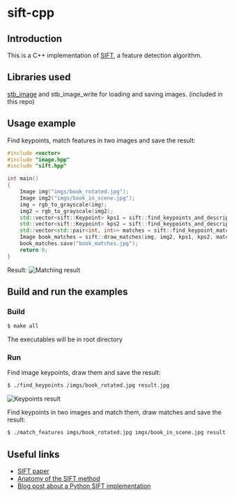 # sift-cpp

## Introduction
This is a C++ implementation of [SIFT](https://en.wikipedia.org/wiki/Scale-invariant_feature_transform), a feature detection algorithm.

## Libraries used
[stb_image](https://github.com/nothings/stb) and stb_image_write for loading and saving images. (included in this repo)

## Usage example
Find keypoints, match features in two images and save the result:
```cpp
#include <vector>
#include "image.hpp"
#include "sift.hpp"

int main()
{
    Image img("imgs/book_rotated.jpg");
    Image img2("imgs/book_in_scene.jpg");
    img = rgb_to_grayscale(img);
    img2 = rgb_to_grayscale(img2);
    std::vector<sift::Keypoint> kps1 = sift::find_keypoints_and_descriptors(img);
    std::vector<sift::Keypoint> kps2 = sift::find_keypoints_and_descriptors(img2);
    std::vector<std::pair<int, int>> matches = sift::find_keypoint_matches(kps1, kps2);
    Image book_matches = sift::draw_matches(img, img2, kps1, kps2, matches);
    book_matches.save("book_matches.jpg");
    return 0;
}
```

Result:
![Matching result](./imgs/book_matches.jpg)

## Build and run the examples
### Build
```bash
$ make all
```
The executables will be in root directory

### Run
Find image keypoints, draw them and save the result:
```bash
$ ./find_keypoints /imgs/book_rotated.jpg result.jpg
```

![Keypoints result](./imgs/book_keypoints.jpg)

Find keypoints in two images and match them, draw matches and save the result:
```bash
$ ./match_features imgs/book_rotated.jpg imgs/book_in_scene.jpg result.jpg
```

## Useful links

* [SIFT paper](https://www.cs.ubc.ca/~lowe/papers/ijcv04.pdf)
* [Anatomy of the SIFT method](http://www.ipol.im/pub/art/2014/82/article.pdf)
* [Blog post about a Python SIFT implementation](https://medium.com/@russmislam/implementing-sift-in-python-a-complete-guide-part-1-306a99b50aa5)
